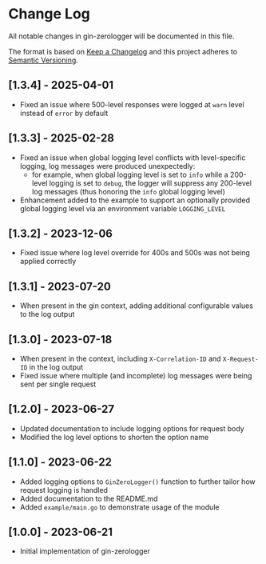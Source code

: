 # Change Log
All notable changes in gin-zerologger will be documented in this file.
 
The format is based on [Keep a Changelog](http://keepachangelog.com/)
and this project adheres to [Semantic Versioning](http://semver.org/).

## [1.3.4] - 2025-04-01

- Fixed an issue where 500-level responses were logged at `warn` level instead of `error` by default

## [1.3.3] - 2025-02-28

- Fixed an issue when global logging level conflicts with level-specific logging, log messages were produced unexpectedly:
  - for example, when global logging level is set to `info` while a 200-level logging is set to `debug`, the logger will suppress any 200-level log messages (thus honoring the `info` global logging level)
- Enhancement added to the example to support an optionally provided global logging level via an environment variable `LOGGING_LEVEL`

## [1.3.2] - 2023-12-06

- Fixed issue where log level override for 400s and 500s was not being applied correctly

## [1.3.1] - 2023-07-20

- When present in the gin context, adding additional configurable values to the log output

## [1.3.0] - 2023-07-18

- When present in the context, including `X-Correlation-ID` and `X-Request-ID` in the log output
- Fixed issue where multiple (and incomplete) log messages were being sent per single request

## [1.2.0] - 2023-06-27

- Updated documentation to include logging options for request body
- Modified the log level options to shorten the option name

## [1.1.0] - 2023-06-22

- Added logging options to `GinZeroLogger()` function to further tailor how request logging is handled
- Added documentation to the README.md
- Added `example/main.go` to demonstrate usage of the module

## [1.0.0] - 2023-06-21

- Initial implementation of gin-zerologger